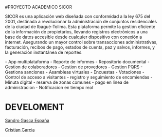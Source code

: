 #PROYECTO ACADEMICO SICOR 
<P>
SICOR es una aplicación web diseñada con conformidad a la ley 675 del 2001, destinada a revolucionar la administración de conjuntos residenciales de la ciudad de Ibagué-Tolima. Esta plataforma permite la gestión eficiente de la información de propietarios, llevando registros electrónicos a una base de datos accesible desde cualquier dispositivo con conexión a internet. Asegurando un mayor control sobre transacciones administrativas, facturación, recibos de pago, estados de cuenta, paz y salvos, informes, y la generación instantánea de reportes.
</P>
- App multiplataforma
- Reporte de informes
- Repositorio documental
- Gestion de colaboradores
- Gestion de provedores
- Gestion PQRS
- Gestiona sanciones
- Asambleas virtuales
- Encuestas
- Votaciones
- Control de acceso a visitantes
- registro y seguimiento de encomiendas
- Minuta digital
- reserva de zonas comunes
- pago en linea de administracion
- Notificacion en tiempo real

<h1>DEVELOMENT</h1>


[Sandro Gasca España](http://www.linkedin.com/in/sandro-gaes/)

[Cristian Garcia ](http://linkedin.com/in/cristian-garcia-5223bb1a9/)

